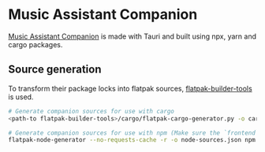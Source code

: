 # Music Assistant Companion
[Music Assistant Companion](https://github.com/music-assistant/companion) is made with Tauri and built using npx, yarn and cargo packages.

## Source generation
To transform their package locks into flatpak sources, [flatpak-builder-tools](https://github.com/flatpak/flatpak-builder-tools) is used.

```sh
# Generate companion sources for use with cargo
<path-to flatpak-builder-tools>/cargo/flatpak-cargo-generator.py -o cargo-sources.json <path-to companion>/src-tauri/Cargo.lock

# Generate companion sources for use with npm (Make sure the `frontend` submodule is initialized)
flatpak-node-generator --no-requests-cache -r -o node-sources.json npm <path-to companion>/yarn.lock
```
